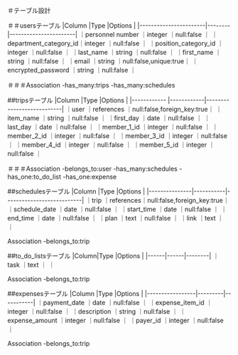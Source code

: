 ＃テーブル設計

＃＃usersテーブル
|Column                 |Type    |Options                |
|-----------------------|--------|-----------------------|
｜personnel number      ｜integer ｜null:false            ｜
｜department_category_id｜integer ｜null:false            ｜
｜position_category_id  ｜integer ｜null:false            ｜
｜last_name             ｜string  ｜null:false            ｜
｜first_name            ｜string  ｜null:false            ｜
｜email                 ｜string  ｜null:false,unique:true｜
｜encrypted_password    ｜string  ｜null:false            ｜

＃＃＃Association
-has_many:trips
-has_many:schedules

##tripsテーブル
|Column       |Type        |Options                    |
|------------ |------------|---------------------------|
｜user        ｜references ｜null:false,foreign_key:true｜
｜item_name   ｜string     ｜null:false                 ｜
｜first_day   ｜date       ｜null:false                 ｜
｜last_day    ｜date       ｜null:false                 ｜
｜member_1_id ｜integer    ｜null:false                 ｜
｜member_2_id ｜integer    ｜null:false                 ｜
｜member_3_id ｜integer    ｜null:false                 ｜
｜member_4_id ｜integer    ｜null:false                 ｜
｜member_5_id ｜integer    ｜null:false                 ｜

＃＃＃Association
-belongs_to:user
-has_many:schedules
-has_one:to_do_list
-has_one:expense

##schedulesテーブル
|Column         |Type       |Options                    |
|---------------|-----------|---------------------------|
｜trip          ｜references｜null:false,foreign_key:true｜
｜schedule_date ｜date      ｜null:false                 ｜
｜start_time    ｜date      ｜null:false                 ｜
｜end_time      ｜date      ｜null:false                 ｜
｜plan          ｜text      ｜null:false                 ｜
｜link          ｜text      ｜                           ｜

Association
-belongs_to:trip

##to_do_listsテーブル
|Column|Type    |Options |
|------|------|--------|
｜task ｜text ｜        ｜

Association
-belongs_to:trip

##expensesテーブル
|Column           |Type     |Options    |
|-----------------|---------|-----------|
｜payment_date    ｜date    ｜null:false ｜
｜expense_item_id ｜integer ｜null:false ｜
｜description     ｜string  ｜null:false ｜
｜expense_amount  ｜integer ｜null:false ｜
｜payer_id        ｜integer ｜null:false ｜

Association
-belongs_to:trip
